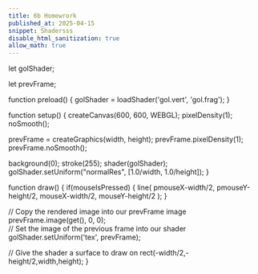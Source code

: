 ```yaml
---
title: 6b Homewrork
published_at: 2025-04-15
snippet: Shadersss
disable_html_sanitization: true
allow_math: true
---
```


let golShader;

let prevFrame;

function preload() {
  golShader = loadShader('gol.vert', 'gol.frag');
}

function setup() {
  createCanvas(600, 600, WEBGL);
  pixelDensity(1);
  noSmooth();
  
  prevFrame = createGraphics(width, height);
  prevFrame.pixelDensity(1);
  prevFrame.noSmooth();
  
  background(0);
  stroke(255);
  shader(golShader);
  golShader.setUniform("normalRes", [1.0/width, 1.0/height]);
}

function draw() {
  if(mouseIsPressed) {
    line(
      pmouseX-width/2,
      pmouseY-height/2,
      mouseX-width/2,
      mouseY-height/2
    );
  }  
  
  // Copy the rendered image into our prevFrame image
  prevFrame.image(get(), 0, 0);  
  // Set the image of the previous frame into our shader
  golShader.setUniform('tex', prevFrame);
  
  // Give the shader a surface to draw on
  rect(-width/2,-height/2,width,height);
}